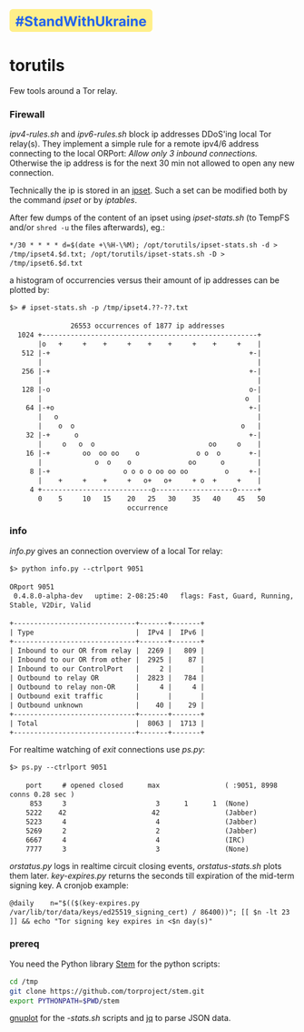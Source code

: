 [![StandWithUkraine](https://raw.githubusercontent.com/vshymanskyy/StandWithUkraine/main/badges/StandWithUkraine.svg)](https://github.com/vshymanskyy/StandWithUkraine/blob/main/docs/README.md)

# torutils
Few tools around a Tor relay.

### Firewall
*ipv4-rules.sh* and *ipv6-rules.sh* block ip addresses DDoS'ing local Tor relay(s).
They implement a simple rule for a remote ipv4/6 address connecting to the local ORPort:
*Allow only 3 inbound connections.*
Otherwise the ip address is for the next 30 min not allowed to open any new connection.

Technically the ip is stored in an [ipset](https://ipset.netfilter.org/).
Such a set can be modified both by the command *ipset* or by *iptables*.

After few dumps of the content of an ipset using *ipset-stats.sh* (to TempFS and/or `shred -u` the files afterwards), eg.:

```crontab
*/30 * * * * d=$(date +\%H-\%M); /opt/torutils/ipset-stats.sh -d > /tmp/ipset4.$d.txt; /opt/torutils/ipset-stats.sh -D > /tmp/ipset6.$d.txt
```
a histogram of occurrencies versus their amount of ip addresses can be plotted by:

```console
$> # ipset-stats.sh -p /tmp/ipset4.??-??.txt

               26553 occurrences of 1877 ip addresses            
  1024 +-----------------------------------------------------+   
       |o   +     +    +     +    +    +     +    +     +    |   
   512 |-+                                                 +-|   
       |                                                     |   
   256 |-+                                                 +-|   
       |                                                     |   
   128 |-o                                                 o-|   
       |                                                  o  |   
    64 |-+o                                                +-|   
       |   o                                                 |   
       |    o  o                                         o   |   
    32 |-+      o                                          +-|   
       |     o   o  o                            oo     o    |   
    16 |-+        oo  oo oo    o              o o  o       +-|   
       |             o  o    o              oo      o        |   
     8 |-+                  o o o o oo oo oo         o     +-|   
       |    +     +    +     +   o+   o+     + o  +     +    |   
     4 +---------------------------o-------------------o-----+   
       0    5     10   15    20   25   30    35   40    45   50  
                             occurrence                          

```
### info

*info.py* gives an connection overview of a local Tor relay:

```console
$> python info.py --ctrlport 9051

ORport 9051
 0.4.8.0-alpha-dev   uptime: 2-08:25:40   flags: Fast, Guard, Running, Stable, V2Dir, Valid

+------------------------------+-------+-------+
| Type                         |  IPv4 |  IPv6 |
+------------------------------+-------+-------+
| Inbound to our OR from relay |  2269 |   809 |
| Inbound to our OR from other |  2925 |    87 |
| Inbound to our ControlPort   |     2 |       |
| Outbound to relay OR         |  2823 |   784 |
| Outbound to relay non-OR     |     4 |     4 |
| Outbound exit traffic        |       |       |
| Outbound unknown             |    40 |    29 |
+------------------------------+-------+-------+
| Total                        |  8063 |  1713 |
+------------------------------+-------+-------+
```
For realtime watching of *exit* connections use *ps.py*:

```console
$> ps.py --ctrlport 9051

    port     # opened closed      max                ( :9051, 8998 conns 0.28 sec )
     853     3                      3      1      1  (None)
    5222    42                     42                (Jabber)
    5223     4                      4                (Jabber)
    5269     2                      2                (Jabber)
    6667     4                      4                (IRC)
    7777     3                      3                (None)
```

*orstatus.py* logs in realtime circuit closing events, *orstatus-stats.sh* plots them later.
*key-expires.py* returns the seconds till expiration of the mid-term signing key.
A cronjob example:

```cron
@daily    n="$(($(key-expires.py /var/lib/tor/data/keys/ed25519_signing_cert) / 86400))"; [[ $n -lt 23 ]] && echo "Tor signing key expires in <$n day(s)"
```
### prereq
You need the Python library [Stem](https://stem.torproject.org/index.html) for the python scripts:

```bash
cd /tmp
git clone https://github.com/torproject/stem.git
export PYTHONPATH=$PWD/stem
```
[gnuplot](http://www.gnuplot.info/) for the *-stats.sh* scripts
and [jq](https://stedolan.github.io/jq/) to parse JSON data.

